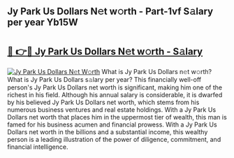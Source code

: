 ## Jy Park Us Dollars N𝚎t w𝚘rth - Part-1vf S𝚊lary per year Yb15W

# <h2><a href="http://gc3wiau.nevu.top/?p=Jy+Park+Us+Dollars">🔗 👉🔴 Jy Park Us Dollars N𝚎t w𝚘rth - S𝚊lary</a></h2>

[![Jy Park Us Dollars N𝚎t W𝚘rth](https://i.imgur.com/Oavwk0R.jpeg)](http://gc3wiau.nevu.top/?p=Jy+Park+Us+Dollars)
What is Jy Park Us Dollars n𝚎t w𝚘rth? What is Jy Park Us Dollars s𝚊lary per year?
This financially well-off person's Jy Park Us Dollars net worth is significant, making him one of the richest in his field. Although his annual salary is considerable, it is dwarfed by his believed Jy Park Us Dollars net worth, which stems from his numerous business ventures and real estate holdings. With a Jy Park Us Dollars net worth that places him in the uppermost tier of wealth, this man is famed for his business acumen and financial prowess. With a Jy Park Us Dollars net worth in the billions and a substantial income, this wealthy person is a leading illustration of the power of diligence, commitment, and financial intelligence.
